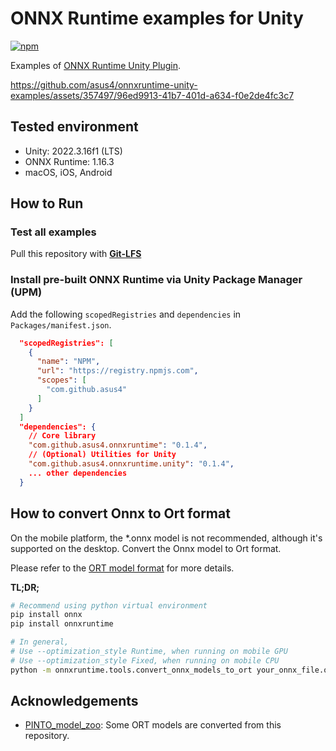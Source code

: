 # ONNX Runtime examples for Unity

[![npm](https://img.shields.io/npm/v/com.github.asus4.onnxruntime?label=npm)](https://www.npmjs.com/package/com.github.asus4.onnxruntime)

Examples of [ONNX Runtime Unity Plugin](https://github.com/asus4/onnxruntime-unity).

<https://github.com/asus4/onnxruntime-unity-examples/assets/357497/96ed9913-41b7-401d-a634-f0e2de4fc3c7>

## Tested environment

- Unity: 2022.3.16f1 (LTS)
- ONNX Runtime: 1.16.3
- macOS, iOS, Android

## How to Run

### Test all examples

Pull this repository with **[Git-LFS](https://git-lfs.com/)**

### Install pre-built ONNX Runtime via Unity Package Manager (UPM)

Add the following `scopedRegistries` and `dependencies` in `Packages/manifest.json`.

```json
  "scopedRegistries": [
    {
      "name": "NPM",
      "url": "https://registry.npmjs.com",
      "scopes": [
        "com.github.asus4"
      ]
    }
  ]
  "dependencies": {
    // Core library
    "com.github.asus4.onnxruntime": "0.1.4",
    // (Optional) Utilities for Unity
    "com.github.asus4.onnxruntime.unity": "0.1.4",
    ... other dependencies
  }
```

## How to convert Onnx to Ort format

On the mobile platform, the *.onnx model is not recommended, although it's supported on the desktop. Convert the Onnx model to Ort format.

Please refer to the [ORT model format](https://onnxruntime.ai/docs/performance/model-optimizations/ort-format-models.html) for more details.

**TL;DR;**

```sh
# Recommend using python virtual environment
pip install onnx
pip install onnxruntime

# In general,
# Use --optimization_style Runtime, when running on mobile GPU
# Use --optimization_style Fixed, when running on mobile CPU
python -m onnxruntime.tools.convert_onnx_models_to_ort your_onnx_file.onnx --optimization_style Runtime
```

## Acknowledgements

- [PINTO_model_zoo](https://github.com/PINTO0309/PINTO_model_zoo): Some ORT models are converted from this repository.
